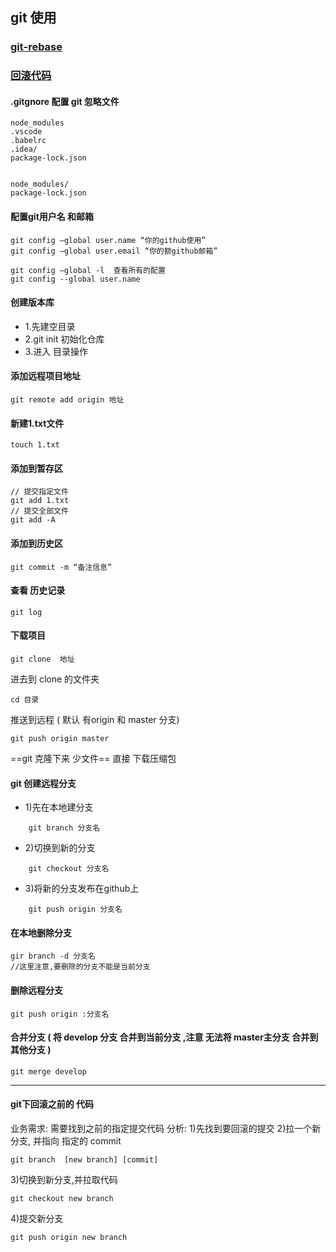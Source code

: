 ## git 使用

### [git-rebase](./git-rebase.md)
### [回滚代码](#回滚代码)

#### .gitgnore 配置 git 忽略文件
```
node_modules
.vscode
.babelrc
.idea/
package-lock.json


node_modules/
package-lock.json

```

#### 配置git用户名 和邮箱
```
git config —global user.name “你的github使用”
git config —global user.email “你的额github邮箱”

git config —global -l  查看所有的配置
git config --global user.name
```

#### 创建版本库
- 1.先建空目录
- 2.git init  初始化仓库
- 3.进入 目录操作

#### 添加远程项目地址
```
git remote add origin 地址
```

#### 新建1.txt文件
```
touch 1.txt  
```
#### 添加到暂存区
```
// 提交指定文件
git add 1.txt
// 提交全部文件
git add -A
```
#### 添加到历史区
```
git commit -m “备注信息”
```
#### 查看 历史记录
```
git log 
```

#### 下载项目
```
git clone  地址
```
进去到 clone 的文件夹
```
cd 目录
```
推送到远程 ( 默认 有origin  和 master 分支)
```
git push origin master 
```

==git 克隆下来 少文件==
直接 下载压缩包


#### git 创建远程分支

- 1)先在本地建分支
```
	git branch 分支名
```
- 2)切换到新的分支
```
	git checkout 分支名
```
- 3)将新的分支发布在github上
```
	git push origin 分支名
```
#### 在本地删除分支
```
gir branch -d 分支名 
//这里注意,要删除的分支不能是当前分支
```
#### 删除远程分支
```
git push origin :分支名
```
#### 合并分支  ( 将 develop 分支 合并到当前分支 ,注意 无法将 master主分支 合并到其他分支 )
```
git merge develop
```

---
<span id="回滚代码"></span>
#### git下回滚之前的 代码
业务需求:
	需要找到之前的指定提交代码
分析:
1)先找到要回滚的提交
2)拉一个新分支, 并指向 指定的 commit
```
git branch  [new branch] [commit]
```
3)切换到新分支,并拉取代码
```
git checkout new branch
```
4)提交新分支
```
git push origin new branch
```





